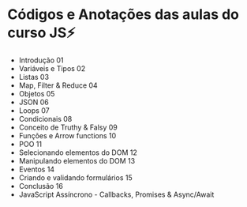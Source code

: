 # Códigos e Anotações das aulas do curso JS⚡

- Introdução 01
- Variáveis e Tipos 02
- Listas 03
- Map, Filter & Reduce 04
- Objetos 05
- JSON 06
- Loops 07
- Condicionais 08
- Conceito de Truthy & Falsy 09
- Funções e Arrow functions 10
- POO 11
- Selecionando elementos do DOM 12
- Manipulando elementos do DOM 13
- Eventos 14
- Criando e validando formulários 15
- Conclusão 16
- JavaScript Assíncrono - Callbacks, Promises & Async/Await
